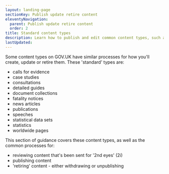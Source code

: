 ```yaml
---
layout: landing-page
sectionKey: Publish update retire content
eleventyNavigation:
  parent: Publish update retire content
  order: 2
title: Standard content types
description: Learn how to publish and edit common content types, such as detailed guides, publications and new articles.
lastUpdated:
---
```

Some content types on GOV.UK have similar processes for how you'll create, update or retire them. These 'standard' types are:

- calls for evidence
- case studies
- consultations
- detailed guides
- document collections
- fatality notices
- news articles
- publications
- speeches
- statistical data sets
- statistics 
- worldwide pages

This section of guidance covers these content types, as well as the common processes for:

- reviewing content that's been sent for '2nd eyes' (2i)
- publishing content
- 'retiring' content - either withdrawing or unpublishing
